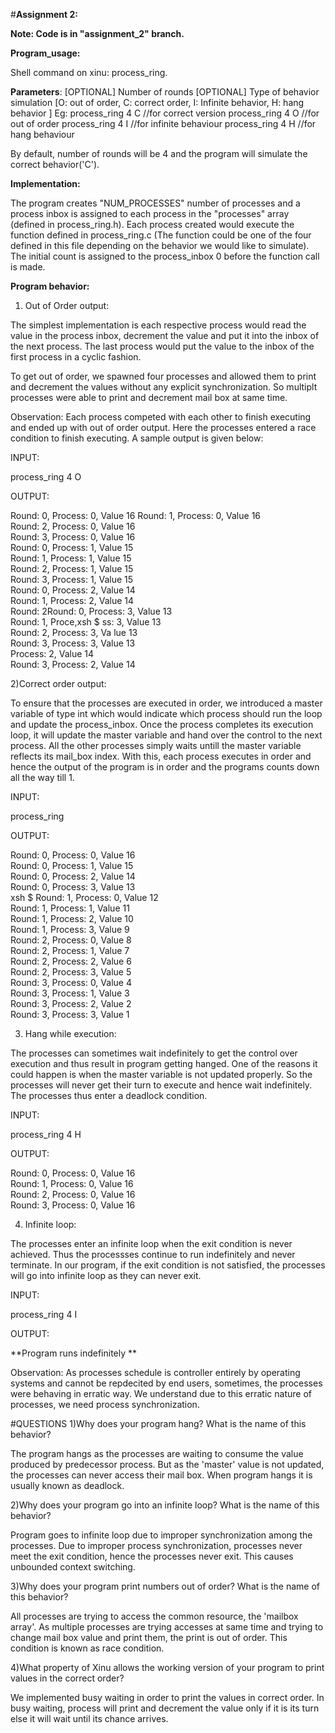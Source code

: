 #**Assignment 2:**

**Note: Code is in "assignment_2" branch.**

**Program_usage:**

Shell command on xinu: process_ring.

**Parameters**:
[OPTIONAL] Number of rounds
[OPTIONAL] Type of behavior simulation [O: out of order, C: correct order, I: Infinite behavior, H: hang behavior ]
Eg: process_ring 4 C //for correct version
    process_ring 4 O //for out of order
    process_ring 4 I //for infinite behaviour
    process_ring 4 H //for hang behaviour

By default, number of rounds will be 4 and the program will simulate the correct behavior('C').


**Implementation:**

The program creates "NUM_PROCESSES" number of processes and a process inbox is assigned to each process in the "processes" array (defined in process_ring.h). Each process created would execute the function defined in process_ring.c (The function could be one of the four defined in this file depending on the behavior we would like to simulate). The initial count is assigned to the process_inbox 0 before the function call is made.

**Program behavior:**

1) Out of Order output: 

The simplest implementation is each respective process would read the value in the process inbox, decrement the value and put it into the inbox of the next process. The last process would put the value to the inbox of the first process in a cyclic fashion. 

To get out of order, we spawned four processes and allowed them to print and decrement the values without any explicit synchronization. So multiplt processes were able to print and decrement mail box at same time.

Observation: Each process competed with each other to finish executing and ended up with out of order output. Here the processes entered a race condition to finish executing. A sample output is given below:

INPUT:

process_ring 4 O

OUTPUT:

Round: 0, Process: 0, Value 16 
Round: 1, Process: 0, Value 16  
Round: 2, Process: 0, Value 16  
Round: 3, Process: 0, Value 16  
Round: 0, Process: 1, Value 15  
Round: 1, Process: 1, Value 15  
Round: 2, Process: 1, Value 15  
Round: 3, Process: 1, Value 15  
Round: 0, Process: 2, Value 14  
Round: 1, Process: 2, Value 14  
Round: 2Round: 0, Process: 3, Value 13  
Round: 1, Proce,xsh $ ss: 3, Value 13  
Round: 2, Process: 3, Va lue 13  
Round: 3, Process: 3, Value 13  
Process: 2, Value 14  
Round: 3, Process: 2, Value 14  


2)Correct order output:

To ensure that the processes are executed in order, we introduced a master variable of type int which would indicate which process should run the loop and update the process_inbox. Once the process completes its execution loop, it will update the master variable and hand over the control to the next process. All the other processes simply waits untill the master variable reflects its mail_box index. With this, each process executes in order and hence the output of the program is in order and the programs counts down all the way till 1.

INPUT:

process_ring


OUTPUT:

Round: 0, Process: 0, Value 16  
Round: 0, Process: 1, Value 15  
Round: 0, Process: 2, Value 14  
Round: 0, Process: 3, Value 13  
xsh $ Round: 1, Process: 0, Value 12  
Round: 1, Process: 1, Value 11  
Round: 1, Process: 2, Value 10  
Round: 1, Process: 3, Value 9  
Round: 2, Process: 0, Value 8  
Round: 2, Process: 1, Value 7  
Round: 2, Process: 2, Value 6  
Round: 2, Process: 3, Value 5  
Round: 3, Process: 0, Value 4  
Round: 3, Process: 1, Value 3  
Round: 3, Process: 2, Value 2  
Round: 3, Process: 3, Value 1  


3) Hang while execution:

The processes can sometimes wait indefinitely to get the control over execution and thus result in program getting hanged. One of the reasons it could happen is when the master variable is not updated properly. So the processes will never get their turn to execute and hence wait indefinitely. The processes thus enter a deadlock condition.

INPUT:

process_ring 4 H


OUTPUT:

Round: 0, Process: 0, Value 16  
Round: 1, Process: 0, Value 16  
Round: 2, Process: 0, Value 16  
Round: 3, Process: 0, Value 16  


4) Infinite loop:

The processes enter an infinite loop when the exit condition is never achieved. Thus the processses continue to run indefinitely and never terminate. In our program, if the exit condition is not satisfied, the processes will go into infinite loop as they can never exit. 

INPUT:

process_ring 4 I  

OUTPUT:


**Program runs indefinitely **  


Observation: As processes schedule is controller entirely by operating systems and cannot be repdecited by end users, sometimes, the processes were behaving in erratic way. We understand due to this erratic nature of processes, we need process synchronization.



#QUESTIONS
1)Why does your program hang? What is the name of this behavior?

The program hangs as the processes are waiting to consume the value produced by predecessor process. But as the 'master' value is not updated, the processes can never access their mail box. When program hangs it is usually known as deadlock.

2)Why does your program go into an infinite loop? What is the name of this behavior?

Program goes to infinite loop due to improper synchronization among the processes. Due to improper process synchronization, processes never meet the exit condition, hence the processes never exit. This causes unbounded context switching.

3)Why does your program print numbers out of order? What is the name of this behavior?

All processes are trying to access the common resource, the 'mailbox array'. As multiple processes are trying accesses at same time and trying to change mail box value and print them, the print is out of order. This condition is known as race condition.

4)What property of Xinu allows the working version of your program to print values in the correct order?

We implemented busy waiting in order to print the values in correct order. In busy waiting, process will print and decrement the value only if it is its turn else it will wait until its chance arrives.

